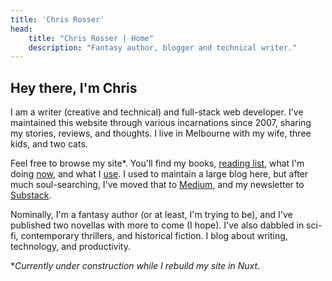 ```yaml
---
title: 'Chris Rosser'
head:
    title: "Chris Rosser | Home"
    description: "Fantasy author, blogger and technical writer."
---
```


## Hey there, I'm Chris 

I am a writer (creative and technical) and full-stack web developer. I've maintained this website through various incarnations since 2007, sharing my stories, reviews, and thoughts. I live in Melbourne with my wife, three kids, and two cats.

Feel free to browse my site\*. You'll find my books, [reading list](/reading), what I'm doing [now](/now), and what I [use](/uses). I used to maintain a large blog here, but after much soul-searching, I've moved that to [Medium](https://medium.com/@chrisrosser), and my newsletter to [Substack](https://chrisrosser.substack.com/).

Nominally, I'm a fantasy author (or at least, I'm trying to be), and I've published two novellas with more to come (I hope). I've also dabbled in sci-fi, contemporary thrillers, and historical fiction. I blog about writing, technology, and productivity.

\*_Currently under construction while I rebuild my site in Nuxt_.